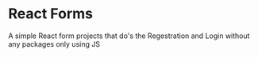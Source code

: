 <h1> React Forms </h1>

<p> A simple React form projects that do's the Regestration and Login without any packages only using JS </p>
